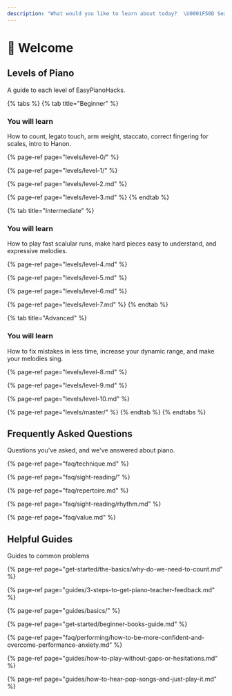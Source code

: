 ```yaml
---
description: "What would you like to learn about today?  \U0001F50D Search for your question"
---
```


# 👋 Welcome

## Levels of Piano

A guide to each level of EasyPianoHacks.

{% tabs %}
{% tab title="Beginner" %}
### You will learn

How to count, legato touch, arm weight, staccato, correct fingering for scales, intro to Hanon. 

{% page-ref page="levels/level-0/" %}

{% page-ref page="levels/level-1/" %}

{% page-ref page="levels/level-2.md" %}

{% page-ref page="levels/level-3.md" %}
{% endtab %}

{% tab title="Intermediate" %}
### You will learn

How to play fast scalular runs, make hard pieces easy to understand, and expressive melodies.

{% page-ref page="levels/level-4.md" %}

{% page-ref page="levels/level-5.md" %}

{% page-ref page="levels/level-6.md" %}

{% page-ref page="levels/level-7.md" %}
{% endtab %}

{% tab title="Advanced" %}
### You will learn

How to fix mistakes in less time, increase your dynamic range, and make your melodies sing.

{% page-ref page="levels/level-8.md" %}

{% page-ref page="levels/level-9.md" %}

{% page-ref page="levels/level-10.md" %}

{% page-ref page="levels/master/" %}
{% endtab %}
{% endtabs %}

## **Frequently Asked Questions**

Questions you've asked, and we've answered about piano.

{% page-ref page="faq/technique.md" %}

{% page-ref page="faq/sight-reading/" %}

{% page-ref page="faq/repertoire.md" %}

{% page-ref page="faq/sight-reading/rhythm.md" %}

{% page-ref page="faq/value.md" %}

## Helpful Guides

Guides to common problems

{% page-ref page="get-started/the-basics/why-do-we-need-to-count.md" %}

{% page-ref page="guides/3-steps-to-get-piano-teacher-feedback.md" %}

{% page-ref page="guides/basics/" %}

{% page-ref page="get-started/beginner-books-guide.md" %}

{% page-ref page="faq/performing/how-to-be-more-confident-and-overcome-performance-anxiety.md" %}

{% page-ref page="guides/how-to-play-without-gaps-or-hesitations.md" %}

{% page-ref page="guides/how-to-hear-pop-songs-and-just-play-it.md" %}



